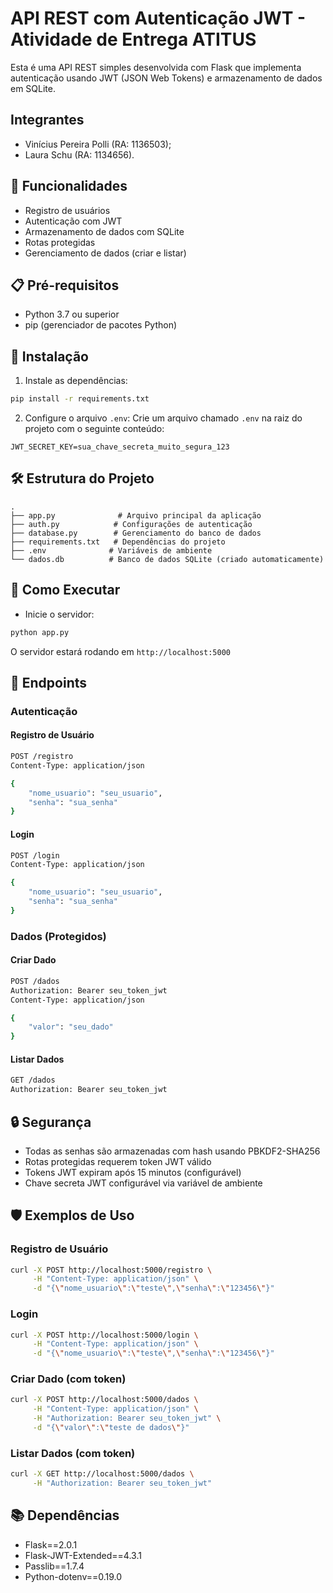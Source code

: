 # API REST com Autenticação JWT - Atividade de Entrega ATITUS

Esta é uma API REST simples desenvolvida com Flask que implementa autenticação usando JWT (JSON Web Tokens) e armazenamento de dados em SQLite.

## Integrantes
-    Vinícius Pereira Polli (RA: 1136503);
-    Laura Schu (RA: 1134656).


## 🚀 Funcionalidades

- Registro de usuários
- Autenticação com JWT
- Armazenamento de dados com SQLite
- Rotas protegidas
- Gerenciamento de dados (criar e listar)

## 📋 Pré-requisitos

- Python 3.7 ou superior
- pip (gerenciador de pacotes Python)

## 🔧 Instalação

1. Instale as dependências:

```bash
pip install -r requirements.txt
```

2. Configure o arquivo `.env`:
   Crie um arquivo chamado `.env` na raiz do projeto com o seguinte conteúdo:

```env
JWT_SECRET_KEY=sua_chave_secreta_muito_segura_123
```

## 🛠️ Estrutura do Projeto

```
.
├── app.py              # Arquivo principal da aplicação
├── auth.py            # Configurações de autenticação
├── database.py        # Gerenciamento do banco de dados
├── requirements.txt   # Dependências do projeto
├── .env              # Variáveis de ambiente
└── dados.db          # Banco de dados SQLite (criado automaticamente)
```

## 🚀 Como Executar

- Inicie o servidor:

```bash
python app.py
```

O servidor estará rodando em `http://localhost:5000`

## 📝 Endpoints

### Autenticação

#### Registro de Usuário

```bash
POST /registro
Content-Type: application/json

{
    "nome_usuario": "seu_usuario",
    "senha": "sua_senha"
}
```

#### Login

```bash
POST /login
Content-Type: application/json

{
    "nome_usuario": "seu_usuario",
    "senha": "sua_senha"
}
```

### Dados (Protegidos)

#### Criar Dado

```bash
POST /dados
Authorization: Bearer seu_token_jwt
Content-Type: application/json

{
    "valor": "seu_dado"
}
```

#### Listar Dados

```bash
GET /dados
Authorization: Bearer seu_token_jwt
```

## 🔒 Segurança

- Todas as senhas são armazenadas com hash usando PBKDF2-SHA256
- Rotas protegidas requerem token JWT válido
- Tokens JWT expiram após 15 minutos (configurável)
- Chave secreta JWT configurável via variável de ambiente

## 🛡️ Exemplos de Uso

### Registro de Usuário

```bash
curl -X POST http://localhost:5000/registro \
     -H "Content-Type: application/json" \
     -d "{\"nome_usuario\":\"teste\",\"senha\":\"123456\"}"
```

### Login

```bash
curl -X POST http://localhost:5000/login \
     -H "Content-Type: application/json" \
     -d "{\"nome_usuario\":\"teste\",\"senha\":\"123456\"}"
```

### Criar Dado (com token)

```bash
curl -X POST http://localhost:5000/dados \
     -H "Content-Type: application/json" \
     -H "Authorization: Bearer seu_token_jwt" \
     -d "{\"valor\":\"teste de dados\"}"
```

### Listar Dados (com token)

```bash
curl -X GET http://localhost:5000/dados \
     -H "Authorization: Bearer seu_token_jwt"
```

## 📚 Dependências

- Flask==2.0.1
- Flask-JWT-Extended==4.3.1
- Passlib==1.7.4
- Python-dotenv==0.19.0

